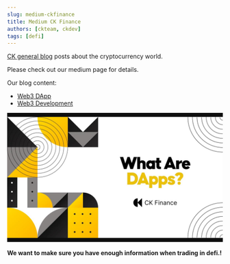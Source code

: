 ```yaml
---
slug: medium-ckfinance
title: Medium CK Finance
authors: [ckteam, ckdev]
tags: [defi]
---
```


[CK general blog](https://ckfinance.medium.com/) posts about the cryptocurrency world.

Please check out our medium page for details.

<!-- truncate -->

Our blog content:

- [Web3 DApp](https://ckfinance.medium.com/web3-dapp-ce84cca00039)
- [Web3 Development](https://ckfinance.medium.com/web3-development-f105641cd3ae)

![CK Finance | Medium](./medium-blog-ckfinance.jpg)

**We want to make sure you have enough information when trading in defi.!**